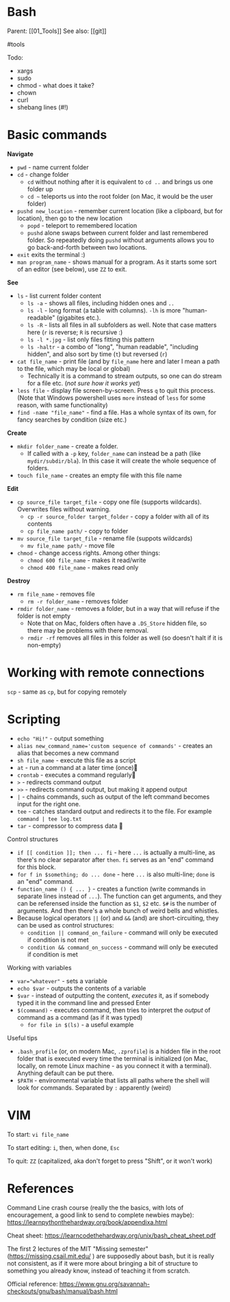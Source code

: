 # Bash

Parent: [[01_Tools]]
See also: [[git]]

#tools

Todo: 
* xargs
* sudo
* chmod - what does it take?
* chown
* curl
* shebang lines (#!)

# Basic commands

**Navigate**
* `pwd` - name current folder
* `cd` - change folder
    * `cd` without nothing after it is equivalent to `cd ..` and brings us one folder up
    * `cd ~` teleports us into the root folder (on Mac, it would be the user folder)
* `pushd new_location` - remember current location (like a clipboard, but for location), then go to the new location
    * `popd` - teleport to remembered location
    * `pushd` alone swaps between current folder and last remembered folder. So repeatedly doing `pushd` without arguments allows you to go back-and-forth between two locations. 
* `exit` exits the terminal :)
* `man program_name` - shows manual for a program.  As it starts some sort of an editor (see below), use `ZZ` to exit.

**See**
* `ls` - list current folder content
    * `ls -a` - shows all files, including hidden ones and `..`
    * `ls -l` - long format (a table with columns). `-lh` is more "human-readable" (gigabites etc.).
    * `ls -R` - lists all files in all subfolders as well. Note that case matters here (`r` is reverse; `R` is recursive :)
    * `ls -l *.jpg` - list only files fitting this pattern
    * `ls -haltr` - a combo of "long", "human readable", "including hidden", and also sort by time (`t`) but reversed (`r`) 
* `cat file_name` - print file (and by `file_name` here and later I mean a path to the file, which may be local or global)
    * Technically it is a command to stream outputs, so one can do stream for a file etc. (_not sure how it works yet_)
* `less file` - display file screen-by-screen. Press `q` to quit this process. (Note that Windows powershell uses `more` instead of `less` for some reason, with same functionality)
* `find -name "file_name"` - find a file. Has a whole syntax of its own, for fancy searches by condition (size etc.)

**Create**
* `mkdir folder_name` - create a folder. 
    * If called with a `-p` key, `folder_name` can instead be a path (like `mydir/subdir/bla`). In this case it will create the whole sequence of folders.
* `touch file_name` - creates an empty file with this file name

**Edit**
* `cp source_file target_file` - copy one file (supports wildcards). Overwrites files without warning.
    * `cp -r source_folder target_folder` - copy a folder with all of its contents
    * `cp file_name path/` - copy to folder
* `mv source_file target_file` - rename file (suppots wildcards)
    * `mv file_name path/` - move file
* `chmod` - change access rights. Among other things:
    * `chmod 600 file_name` - makes it read/write
    * `chmod 400 file_name` - makes read only

**Destroy**
* `rm file_name` - removes file
    * `rm -r folder_name` - removes folder
* `rmdir folder_name` - removes a folder, but in a way that will refuse if the folder is not empty 
    * Note that on Mac, folders often have a `.DS_Store` hidden file, so there may be problems with there removal.
    * `rmdir -rf` removes all files in this folder as well (so doesn't halt if it is non-empty)

# Working with remote connections

`scp` - same as `cp`, but for copying remotely

# Scripting

* `echo "Hi!"` - output something
* `alias new_command_name='custom sequence of commands'` - creates an alias that becomes a new command
* `sh file_name` - execute this file as a script
* `at` - run a command at a later time (once)🏮
* `crontab` - executes a command regularly🏮
* `>` - redirects command output
* `>>` - redirects command output, but making it append output
* `|` - chains commands, such as output of the left command becomes input for the right one.
* `tee` - catches standard output and redirects it to the file. For example `command | tee log.txt`
* `tar` - compressor to compress data 🏮

Control structures
* `if [[ condition ]]; then ... fi` - here `...` is actually a multi-line, as there's no clear separator after `then`. `fi` serves as an "end" command for this block. 
* `for f in $something; do ... done`  - here `...` is also multi-line; `done` is an "end" command.
* `function_name () { ... }` - creates a function (write commands in separate lines instead of `...`). The function can get arguments, and they can be referensed inside the function as `$1`, `$2` etc. `$#` is the number of arguments. And then there's a whole bunch of weird bells and whistles.
* Because logical operators `||` (or) and `&&` (and) are short-circuiting, they can be used as control structures:
    * `condition || command_on_failure` - command will only be executed if condition is not met
    * `condition && command_on_success` - command will only be executed if condition is met

Working with variables
* `var="whatever"` - sets a variable
* `echo $var` - outputs the contents of a variable
* `$var` - instead of outputting the content, _executes_ it, as if somebody typed it in the command line and pressed Enter
* `$(command)` - executes command, then tries to interpret the _output_ of command as a command (as if it was typed)
    * `for file in $(ls)` - a useful example

Useful tips
* `.bash_profile` (or, on modern Mac, `.zprofile`)  is a hidden file in the root folder that is executed every time the terminal is initialized (on Mac, locally, on remote Linux machine - as you connect it with a terminal). Anything default can be put there.
* `$PATH` - environmental variable that lists all paths where the shell will look for commands. Separated by `:` apparently (weird)

# VIM

To start: `vi file_name`

To start editing: `i`, then, when done, `Esc`

To quit: `ZZ` (capitalized, aka don't forget to press "Shift", or it won't work)

# References

Command Line crash course (really the the basics, with lots of encouragement, a good link to send to complete newbies maybe): https://learnpythonthehardway.org/book/appendixa.html

Cheat sheet: https://learncodethehardway.org/unix/bash_cheat_sheet.pdf

The first 2 lectures of the MIT "Missing semester" (https://missing.csail.mit.edu/ ) are supposedly about bash, but it is really not consistent, as if it were more about bringing a bit of structure to something you already know, instead of teaching it from scratch.

Official reference: https://www.gnu.org/savannah-checkouts/gnu/bash/manual/bash.html

